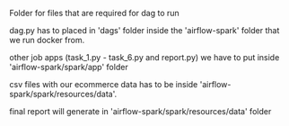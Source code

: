 Folder for files that are required for dag to run 

dag.py has to placed in 'dags' folder inside the 'airflow-spark' folder that we run docker from.

other job apps (task_1.py - task_6.py and report.py) we have to put inside 'airflow-spark/spark/app' folder

csv files with our ecommerce data has to be inside 'airflow-spark/spark/resources/data'. 

final report will generate in 'airflow-spark/spark/resources/data' folder